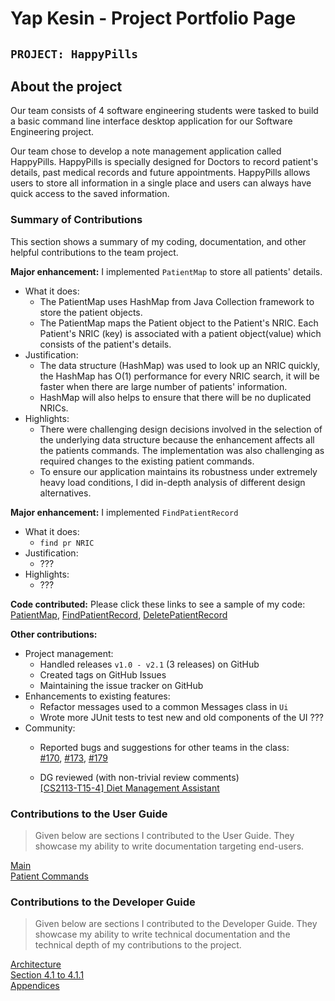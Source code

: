 # Yap Kesin - Project Portfolio Page

## `PROJECT: HappyPills`

## About the project
Our team consists of 4 software engineering students were tasked to build a basic command line interface desktop 
application for our Software Engineering project.

Our team chose to develop a note management application called HappyPills. HappyPills is specially designed for 
Doctors to record patient's details, past medical records and future appointments. HappyPills allows users
to store all information in a single place and users can always have quick access to the saved information.

### Summary of Contributions
This section shows a summary of my coding, documentation, and other helpful contributions to the team project.

**Major enhancement:** I implemented `PatientMap` to store all patients' details.
  + What it does:
    - The PatientMap uses HashMap from Java Collection framework to store the patient objects.
    - The PatientMap maps the Patient object to the Patient's NRIC. Each Patient's NRIC (key) is associated with a 
    patient object(value) which consists of the patient's details.
  + Justification:
    - The data structure (HashMap) was used to look up an NRIC quickly, the HashMap has O(1) performance for every NRIC 
    search, it will be faster when there are large number of patients' information.
    - HashMap will also helps to ensure that there will be no duplicated NRICs.
  + Highlights:
    - There were challenging design decisions involved in the selection of the underlying data structure because the 
    enhancement affects all the patients commands.  The implementation was also challenging as required changes 
    to the existing patient commands.
    - To ensure our application maintains its robustness under extremely heavy load conditions, I did in-depth analysis 
    of different design alternatives.
    
**Major enhancement:** I implemented `FindPatientRecord` 
  + What it does:
    - `find pr NRIC`
  + Justification:
    - ???
  + Highlights:
    - ???


**Code contributed:** Please click these links to see a sample of my code: 
[PatientMap](), [FindPatientRecord](), [DeletePatientRecord]()  

**Other contributions:**
- Project management:
    + Handled releases `v1.0 - v2.1` (3 releases) on GitHub
    + Created tags on GitHub Issues
    + Maintaining the issue tracker on GitHub
- Enhancements to existing features:
    + Refactor messages used to a common Messages class in `Ui`
    + Wrote more JUnit tests to test new and old components of the UI ??? 
- Community:
    + Reported bugs and suggestions for other teams in the class:  
    [#170](https://github.com/AY1920S2-CS2113T-M16-2/tp/issues/170),
    [#173](https://github.com/AY1920S2-CS2113T-M16-2/tp/issues/173), 
    [#179](https://github.com/AY1920S2-CS2113T-M16-2/tp/issues/179)
  
    + DG reviewed (with non-trivial review comments)  
    [[CS2113-T15-4] Diet Management Assistant](https://github.com/nus-cs2113-AY1920S2/tp/pull/29)

### Contributions to the User Guide
> Given below are sections I contributed to the User Guide. 
> They showcase my ability to write documentation targeting end-users.

[Main](https://github.com/AY1920S2-CS2113T-T12-2/tp/blob/master/docs/UserGuide.md)  
[Patient Commands](https://github.com/AY1920S2-CS2113T-T12-2/tp/blob/master/docs/UserGuide-Patient.md)

### Contributions to the Developer Guide
> Given below are sections I contributed to the Developer Guide. 
> They showcase my ability to write technical documentation and the technical depth of my contributions to the project.

[Architecture](https://ay1920s2-cs2113t-t12-2.github.io/tp/DeveloperGuide.html#31-architecture)  
[Section 4.1 to 4.1.1](https://github.com/AY1920S2-CS2113T-T12-2/tp/blob/master/docs/DeveloperGuide.md#41-patient-details-feature)  
[Appendices](https://github.com/AY1920S2-CS2113T-T12-2/tp/blob/master/docs/DeveloperGuide.md#43-user-prompting)  